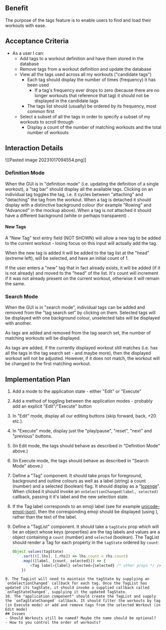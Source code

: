 ## Benefit
The purpose of the tags feature is to enable users to find and load their workouts with ease.

## Acceptance Criteria
- As a user I can:
	- Add tags to a workout definition and have them stored in the database
	- Remove tags from a workout definition and update the database
	- View all the tags used across all my workouts ("candidate tags")
		- Each tag should display the number of times (frequency) it has been used
			- If a tag's frequency ever drops to zero (because there are no longer workouts that reference that tag) it should not be displayed in the candidate tags
		- The tags list should (usually) be ordered by its frequency, most common first
	- Select a subset of all the tags in order to specify a subset of my workouts to scroll through
		- Display a count of the number of matching workouts and the total number of workouts

## Interaction Details
![[Pasted image 20231017094554.png]]

### Definition Mode
When the GUI is in "definition mode" (i.e. updating the definition of a single workout), a "tag bar" should display all the available tags. Clicking on an individual tag toggles the tag, i.e. it cycles between "attaching" and "detaching" the tag from the workout. When a tag is detached it should display with a distinctive background colour (for example "Rowing" and "Advanced" in the mockup above). When a tag is *not* attached it should have a different background (white or perhaps transparent) .
#### New Tags
A "New Tag" text entry field (NOT SHOWN) will allow a new tag to be added to the current workout - losing focus on this input will actually add the tag.

When the new tag is added it will be added to the tag list at the "head" (extreme left), will be selected, and have an initial count of 1.

If the user enters a "new" tag that in fact already exists, it will be added (if it is not already) and moved to the "head" of the list. It's count will increment if it was not already present on the current workout, otherwise it will remain the same.
### Search Mode
When the GUI is in "search mode", individual tags can be added and removed from the "tag search set" by clicking on them. Selected tags will be displayed with one background colour, unselected tabs will be displayed with another.

As tags are added and removed from the tag search set, the number of matching workouts will be displayed.

As tags are added, if the currently displayed workout still matches (i.e. has all the tags in the tag search set - and maybe more), then the displayed workout will not be adjusted. However, if it does not match, the workout will be changed to the first matching workout.
## Implementation Plan
1. Add a mode to the application state - either "Edit" or "Execute"
2. Add a method of toggling between the application modes - probably add an explicit "Edit"/"Execute" button
3. In "Edit" mode, display all our editing buttons (skip forward, back, +20 etc.).
4. In "Execute" mode, display just the "play/pause", "reset", "next" and "previous" buttons.
5. (In Edit mode, the tags should behave as described in "Definition Mode" above.)
6. (In Execute mode, the tags should behave as described in "Search Mode" above.)
7. Define a "Tag" component. It should take props for foreground, background and outline colours as well as a label (string) a count (number) and a selected (boolean) flag. It should display as a "[lozenge](https://raw.githubusercontent.com/riteshhgupta/TagCellLayout/0.3/TagCellLayout/Readme_Resources/tag_cc.png)". When clicked it should invoke an `onSelectionChanged(label, selected)` callback, passing it it's label and the new selection state.
8. If the Tag label corresponds to an emoji label (see for example [unicode-emoji-json](https://www.npmjs.com/package/unicode-emoji-json)), then the corresponding emoji should be displayed (using ), rather than the text of the label.
9. Define a "TagList" component. It should take a `tagState` prop which will be an object whose keys (properties) are the tag labels and values are a object containing a `count` (number) and `selected` (boolean). The TagList should render a Tag for each property in the `tagState` ordered by `count`:
   
   ```TypeScript
   Object.values(tagState)
	   .sort(([,lhs], [,rhs]) => lhs.count < rhs.count)
	   .map(([label, {count, selected}]) => {
		   <Tag label={label} selected={selected} /* other props */ />
	   })
```
9. The TagList will need to maintain the tagState by supplying an `onSelectionChanged` callback for each tag. Once the TagList has updated its tagState, it should invoke a supplied callback called `onTagStateChanged`, supplying it the updated TagState.
10. The "application component" should create the TagList and supply the `onTagStateChanged` callback. It should filter the workouts by tag (in Execute mode) or add and remove tags from the selected Workout (in Edit mode)
## Issues
- Should Workouts still be named? Maybe the name should be optional?
- How to you control the order of workouts?